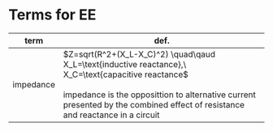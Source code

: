# Terms for EE

|term|def.|
|---|---|
|impedance|$Z=sqrt(R^2+(X_L-X_C)^2) \quad\qaud X_L=\text{inductive reactance},\ X_C=\text{capacitive reactance$<br/><br/>impedance is the opposittion to alternative current presented by the combined effect of resistance and reactance in a circuit|
